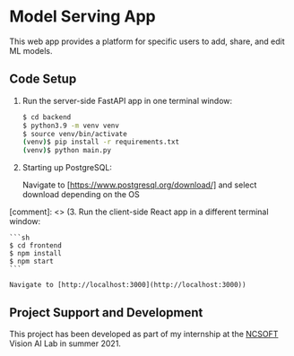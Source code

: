 # Model Serving App

This web app provides a platform for specific users to add, share, and edit ML models. 

## Code Setup

1. Run the server-side FastAPI app in one terminal window:

    ```sh
    $ cd backend
    $ python3.9 -m venv venv
    $ source venv/bin/activate
    (venv)$ pip install -r requirements.txt
    (venv)$ python main.py
    ```

2. Starting up PostgreSQL:

    Navigate to [https://www.postgresql.org/download/] and select download depending on the OS

[comment]: <> (3. Run the client-side React app in a different terminal window:

    ```sh
    $ cd frontend
    $ npm install
    $ npm start
    ```

    Navigate to [http://localhost:3000](http://localhost:3000))


## Project Support and Development

This project has been developed as part of my internship at the [NCSOFT](http://global.ncsoft.com/global/) Vision AI Lab in summer 2021.




